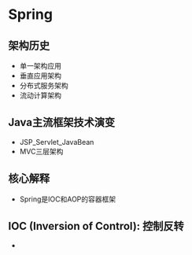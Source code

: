 # Spring

## 架构历史

- 单一架构应用
- 垂直应用架构
- 分布式服务架构
- 流动计算架构

## Java主流框架技术演变

- JSP_Servlet_JavaBean
- MVC三层架构

## 核心解释

- Spring是IOC和AOP的容器框架

## IOC (Inversion of Control): 控制反转

-

